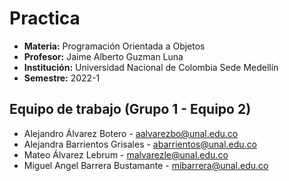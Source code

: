 # Practica
- **Materia:** Programación Orientada a Objetos
- **Profesor:** Jaime Alberto Guzman Luna
- **Institución:** Universidad Nacional de Colombia Sede Medellín
- **Semestre:** 2022-1

## Equipo de trabajo (Grupo 1 - Equipo 2)
- Alejandro Álvarez Botero - [aalvarezbo@unal.edu.co](mailto:aalvarezbo@unal.edu.co)
- Alejandra Barrientos Grisales - [abarrientos@unal.edu.co](mailto:abarrientos@unal.edu.co)
- Mateo Álvarez Lebrum - [malvarezle@unal.edu.co](mailto:malvarezle@unal.edu.co)
- Miguel Angel Barrera Bustamante - [mibarrera@unal.edu.co](mailto:mibarrera@unal.edu.co)
